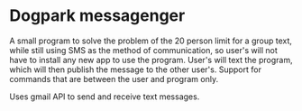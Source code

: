 # Dogpark messagenger
A small program to solve the problem of the 20 person limit for a group text, while still using SMS 
as the method of communication, so user's will not have to install any new app to use the program.
User's will text the program, which will then publish the message to the other user's.
Support for commands that are between the user and program only.

Uses gmail API to send and receive text messages.